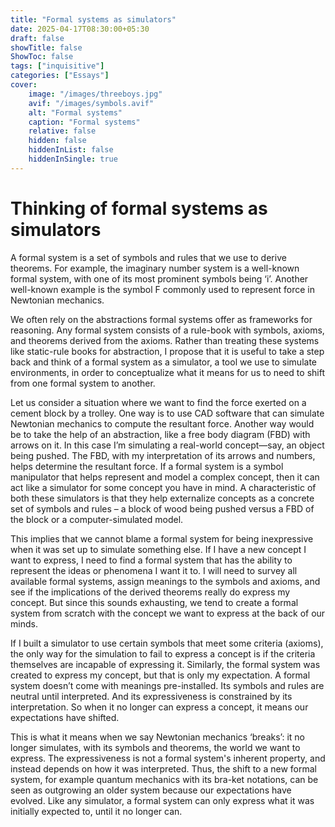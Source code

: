 ```yaml
---
title: "Formal systems as simulators"
date: 2025-04-17T08:30:00+05:30
draft: false
showTitle: false
ShowToc: false
tags: ["inquisitive"]
categories: ["Essays"]
cover:
    image: "/images/threeboys.jpg"
    avif: "/images/symbols.avif"
    alt: "Formal systems"
    caption: "Formal systems"
    relative: false
    hidden: false
    hiddenInList: false
    hiddenInSingle: true
---
```


# Thinking of formal systems as simulators

A formal system is a set of symbols and rules that we use to derive theorems. For example, the imaginary number system is a well-known formal system, with one of its most prominent symbols being ‘i’. Another well-known example is the symbol F commonly used to represent force in Newtonian mechanics. 

We often rely on the abstractions formal systems offer as frameworks for reasoning. Any formal system consists of a rule-book with symbols, axioms, and theorems derived from the axioms. Rather than treating these systems like static-rule books for abstraction, I propose that it is useful to take a step back and think of a formal system as a simulator, a tool we use to simulate environments, in order to conceptualize what it means for us to need to shift from one formal system to another. 

Let us consider a situation where we want to find the force exerted on a cement block by a trolley. One way is to use CAD software that can simulate Newtonian mechanics to compute the resultant force. Another way would be to take the help of an abstraction, like a free body diagram (FBD) with arrows on it. In this case I’m simulating a real-world concept—say, an object being pushed. The FBD, with my interpretation of its arrows and numbers, helps determine the resultant force. If a formal system is a symbol manipulator that helps represent and model a complex concept, then it can act like a simulator for some concept you have in mind. A characteristic of both these simulators is that they help externalize concepts as a concrete set of symbols and rules – a block of wood being pushed versus a FBD of the block or a computer-simulated model. 

This implies that we cannot blame a formal system for being inexpressive when it was set up to simulate something else. If I have a new concept I want to express, I need to find a formal system that has the ability to represent the ideas or phenomena I want it to. I will need to survey all available formal systems, assign meanings to the symbols and axioms, and see if the implications of the derived theorems really do express my concept. But since this sounds exhausting, we tend to create a formal system from scratch with the concept we want to express at the back of our minds. 

If I built a simulator to use certain symbols that meet some criteria (axioms), the only way for the simulation to fail to express a concept is if the criteria themselves are incapable of expressing it. Similarly, the formal system was created to express my concept, but that is only my expectation. A formal system doesn’t come with meanings pre-installed. Its symbols and rules are neutral until interpreted. And its expressiveness is constrained by its interpretation. So when it no longer can express a concept, it means our expectations have shifted. 

This is what it means when we say Newtonian mechanics ‘breaks’: it no longer simulates, with its symbols and theorems, the world we want to express. The expressiveness is not a formal system's inherent property, and instead depends on how it was interpreted. Thus, the shift to a new formal system, for example quantum mechanics with its bra-ket notations, can be seen as outgrowing an older system because our expectations have evolved. Like any simulator, a formal system can only express what it was initially expected to, until it no longer can. 
